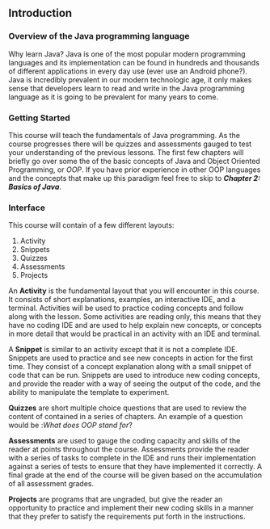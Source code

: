 ## Introduction

### Overview of the Java programming language

Why learn Java?  Java is one of the most popular modern programming languages and its implementation can be found in hundreds and thousands of different applications in every day use (ever use an Android phone?).  Java is incredibly prevalent in our modern technologic age, it only makes sense that developers learn to read and write in the Java programming language as it is going to be prevalent for many years to come. 



### Getting Started

This course will teach the fundamentals of Java programming. As the course progresses there will be quizzes and assessments gauged to test your understanding of the previous lessons. The first few chapters will briefly go over some the of the basic concepts of Java and Object Oriented Programming, or *OOP*. If you have prior experience in other OOP languages and the concepts that make up this paradigm feel free to skip to ***Chapter 2: Basics of Java***. 



### Interface

This course will contain of a few different layouts: 

1. Activity 
2. Snippets
3. Quizzes
4. Assessments
5. Projects

An **Activity** is the fundamental layout that you will encounter in this course. It consists of short explanations, examples, an interactive IDE, and a terminal. Activities will be used to practice coding concepts and follow along with the lesson. Some activities are reading only, this means that they have no coding IDE and are used to help explain new concepts, or concepts in more detail that would be practical in an activity with an IDE and terminal. 

A **Snippet** is similar to an activity except that it is not a complete IDE. Snippets are used to practice and see new concepts in action for the first time. They consist of a concept explanation along with a small snippet of code that can be run. Snippets are used to introduce new coding concepts, and provide the reader with a way of seeing the output of the code, and the ability to manipulate the template to experiment. 

**Quizzes** are short multiple choice questions that are used to review the content of contained in a series of chapters. An example of a question would be :*What does OOP stand for*?

**Assessments** are used to gauge the coding capacity and skills of the reader at points throughout the course. Assessments provide the reader with a series of tasks to complete in the IDE and runs their implementation against a series of tests to ensure that they have implemented it correctly. A final grade at the end of the course will be given based on the accumulation of all assessment grades. 

**Projects** are programs that are ungraded, but give the reader an opportunity to practice and implement their new coding skills in a manner that they prefer to satisfy the requirements put forth in the instructions. 